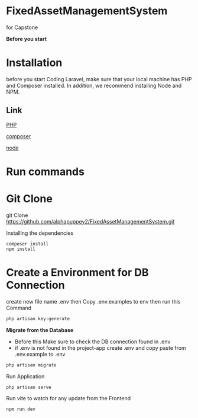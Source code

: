 # FixedAssetManagementSystem
for Capstone 

**Before you start**

# **Installation** 

before you start Coding Laravel, make sure that your local machine has PHP and Composer installed. In addition, we recommend installing Node and NPM.
## Link
[PHP](https://www.php.net/)

[composer](https://getcomposer.org/)

[node](https://nodejs.org/en)


# Run commands #

# Git Clone
git Clone https://github.com/alphapuppey2/FixedAssetManagementSystem.git

Installing the dependencies	

    composer install
    npm install

# Create a Environment for DB Connection
create new file name .env then Copy .env.examples to env then run this Command
```bash
php artisan key:generate
```

**Migrate from the Database**

- Before this Make sure to check the DB connection found in .env
- if .env is not found in the project-app create .env and copy paste from .env.example to .env 

```bash
php artisan migrate
```
Run Application
```bash
php artisan serve
```
Run vite to watch for any update from the Frontend
  ```bash
npm run dev
```

